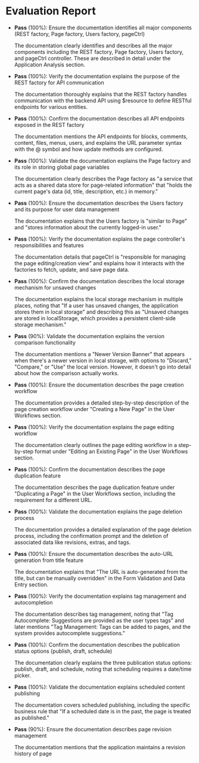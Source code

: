# Evaluation Report

- **Pass** (100%): Ensure the documentation identifies all major components (REST factory, Page factory, Users factory, pageCtrl)
  
  The documentation clearly identifies and describes all the major components including the REST factory, Page factory, Users factory, and pageCtrl controller. These are described in detail under the Application Analysis section.

- **Pass** (100%): Verify the documentation explains the purpose of the REST factory for API communication
  
  The documentation thoroughly explains that the REST factory handles communication with the backend API using $resource to define RESTful endpoints for various entities.

- **Pass** (100%): Confirm the documentation describes all API endpoints exposed in the REST factory
  
  The documentation mentions the API endpoints for blocks, comments, content, files, menus, users, and explains the URL parameter syntax with the @ symbol and how update methods are configured.

- **Pass** (100%): Validate the documentation explains the Page factory and its role in storing global page variables
  
  The documentation clearly describes the Page factory as "a service that acts as a shared data store for page-related information" that "holds the current page's data (id, title, description, etc.) in memory."

- **Pass** (100%): Ensure the documentation describes the Users factory and its purpose for user data management
  
  The documentation explains that the Users factory is "similar to Page" and "stores information about the currently logged-in user."

- **Pass** (100%): Verify the documentation explains the page controller's responsibilities and features
  
  The documentation details that pageCtrl is "responsible for managing the page editing/creation view" and explains how it interacts with the factories to fetch, update, and save page data.

- **Pass** (100%): Confirm the documentation describes the local storage mechanism for unsaved changes
  
  The documentation explains the local storage mechanism in multiple places, noting that "If a user has unsaved changes, the application stores them in local storage" and describing this as "Unsaved changes are stored in localStorage, which provides a persistent client-side storage mechanism."

- **Pass** (90%): Validate the documentation explains the version comparison functionality
  
  The documentation mentions a "Newer Version Banner" that appears when there's a newer version in local storage, with options to "Discard," "Compare," or "Use" the local version. However, it doesn't go into detail about how the comparison actually works.

- **Pass** (100%): Ensure the documentation describes the page creation workflow
  
  The documentation provides a detailed step-by-step description of the page creation workflow under "Creating a New Page" in the User Workflows section.

- **Pass** (100%): Verify the documentation explains the page editing workflow
  
  The documentation clearly outlines the page editing workflow in a step-by-step format under "Editing an Existing Page" in the User Workflows section.

- **Pass** (100%): Confirm the documentation describes the page duplication feature
  
  The documentation describes the page duplication feature under "Duplicating a Page" in the User Workflows section, including the requirement for a different URL.

- **Pass** (100%): Validate the documentation explains the page deletion process
  
  The documentation provides a detailed explanation of the page deletion process, including the confirmation prompt and the deletion of associated data like revisions, extras, and tags.

- **Pass** (100%): Ensure the documentation describes the auto-URL generation from title feature
  
  The documentation explains that "The URL is auto-generated from the title, but can be manually overridden" in the Form Validation and Data Entry section.

- **Pass** (100%): Verify the documentation explains tag management and autocompletion
  
  The documentation describes tag management, noting that "Tag Autocomplete: Suggestions are provided as the user types tags" and later mentions "Tag Management: Tags can be added to pages, and the system provides autocomplete suggestions."

- **Pass** (100%): Confirm the documentation describes the publication status options (publish, draft, schedule)
  
  The documentation clearly explains the three publication status options: publish, draft, and schedule, noting that scheduling requires a date/time picker.

- **Pass** (100%): Validate the documentation explains scheduled content publishing
  
  The documentation covers scheduled publishing, including the specific business rule that "If a scheduled date is in the past, the page is treated as published."

- **Pass** (90%): Ensure the documentation describes page revision management
  
  The documentation mentions that the application maintains a revision history of page